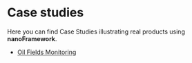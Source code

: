 # Case studies

Here you can find Case Studies illustrating real products using **nanoFramework**.

- [Oil Fields Monitoring](oil-fields-monitoring-orgpal.md)
